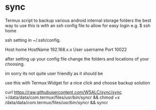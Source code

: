 # sync
Termux script to backup various android internal storage folders
the best way to use this is with an ssh config file to allow for easy login e.g. $ ssh home

ssh setting in ~/.ssh/config.

Host home
  HostName 192.168.x.x
  User username
  Port 10022
  
  
after setting up your config file change the folders and locations of your choosing.

im sorry its not quite user friendly as it should be 

use this with  Termux:Widget for a nice click and choose backup solution

curl https://raw.githubusercontent.com/W5ALC/sync/sync >/data/data/com.termux/files/usr/bin/syncr && chmod +x /data/data/com.termux/files/usr/bin/syncr && syncr

